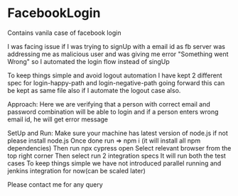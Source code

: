 # FacebookLogin
Contains vanila case of facebook login

<a>
I was facing issue if I was trying to signUp with a email id as fb server was addressing me as malicious user and was giving me error "Something went Wrong" so I automated the login flow instead of singUp 

To keep things simple and avoid logout automation I have kept 2 different spec for login-happy-path and login-negative-path going forward this can be kept as same file also if I automate the logout case also. 

Approach: 
Here we are verifying that a person with correct email and password combination will be able to login and if a person enters wrong email id, he will get error message 

SetUp and Run: 
Make sure your machine has latest version of node.js if not please install node.js 
Once done run => npm i (it will install all npm dependencies) 
Then run npx cypress open 
Select relevant browser from the top right corner
Then select run 2 integration specs 
It will run both the test cases 
To keep things simple we have not introduced parallel running and jenkins integration for now(can be scaled later) 


Please contact me for any query
</a>
